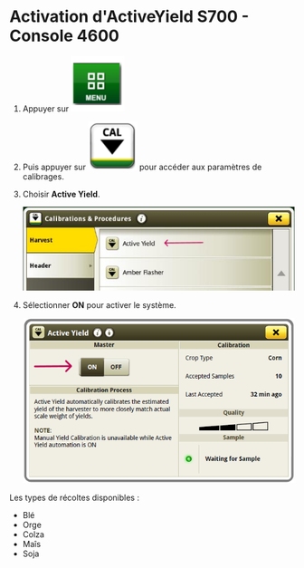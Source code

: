 # Activation d'ActiveYield S700 - Console 4600

1. Appuyer sur ![../images/img41.png](../images/img41.png) 
2. Puis appuyer sur ![../images/img42.png](../images/img42.png) pour accéder aux paramètres de calibrages.
3. Choisir **Active Yield**. 
    
   ![../images/img16.png](../images/img16.png)

4. Sélectionner **ON** pour activer le système. 
    
   ![../images/img17.png](../images/img17.png)


Les types de récoltes disponibles :

* Blé
* Orge
* Colza
* Maîs
* Soja
